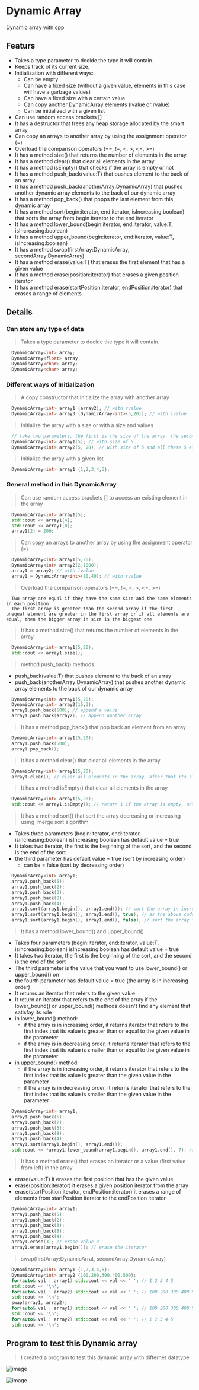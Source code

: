 # Dynamic Array
 Dynamic array with cpp

## Featurs
* Takes a type parameter to decide the type it will contain.
* Keeps track of its current size.
*	Initialization with different ways:
    * Can be empty
    * Can have a fixed size (without a given value, elements in this case will have a garbage values)
    * Can have a fixed size with a certain value
    * Can copy another DynamicArray elements (lvalue or rvalue)
    * Can be initialized with a given list
* Can use random access brackets []
* It has a destructor that frees any heap storage allocated by the smart array
*	Can copy an arrays to another array by using the assignment operator (=)
* Overload the comparison operators (==, !=, <, >, <=, >=)
* It has a method size() that returns the number of elements in the array.
* It has a method clear() that clear all elements in the array
* It has a method isEmpty() that checks if the array is empty or not
* It has a method push_back(value:T) that pushes element to the back of an array
* It has a method push_back(anotherArray:DynamicArray) that pushes another dynamic array elements to the back of our dynamic array
* It has a method pop_back() that popps the last element from this dynamic array
* It has a method sort(begin:iterator, end:iterator, isIncreasing:boolean) that sorts the array from begin iterator to the end iterator
* It has a method lower_bound(begin:iterator, end:iterator, value:T, isIncreasing:boolean)
* It has a method upper_bound(begin:iterator, end:iterator, value:T, isIncreasing:boolean)
* It has a method swap(firstArray:DynamicArray, secondArray:DynamicArray)
* It has a method erase(value:T) that erases the first element that has a given value
* It has a method erase(position:iterator) that erases a given position iterator
* It has a method erase(startPosition:iterator, endPosition:iterator) that erases a range of elements

## Details

### Can store any type of data
> Takes a type parameter to decide the type it will contain.

```cpp
  DynamicArray<int> array;
  DynamicArray<float> array;
  DynamicArray<char> array;
  DynamicArray<char> array;
```

### Different ways of Initialization

> A copy constructor that initialize the array with another array

```cpp
  DynamicArray<int> array1 (array2); // with rvalue
  DynamicArray<int> array3 (DynamicArray<int>(5,20)); // with lvalue
```

> Initialize the array with a size or with a size and values

```cpp
  // take two parameters, the first is the size of the array, the second is the initial value of the array elements 
  DynamicArray<int> array1(5); // with size of 5
  DynamicArray<int> array2(5, 20); // with size of 5 and all these 5 elements with value = 20
```

> Initialize the array with a given list

```cpp 
  DynamicArray<int> array1 {1,2,3,4,5};
```

### General method in this DynamicArray

> Can use random access brackets [] to access an existing element in the array

```cpp
  DynamicArray<int> array1(5);
  std::cout << array1[4];
  std::cout << array1[0];
  array1[2] = 200;
```

> Can copy an arrays to another array by using the assignment operator (=)

```cpp
  DynamicArray<int> array1(5,20);
  DynamicArray<int> array2(2,1000);
  array1 = array2; // with lvalue
  array1 = DynamicArray<int>(80,40); // with rvalue
```

> Overload the comparison operators (==, !=, <, >, <=, >=)

```
  Two array are equal if they have the same size and the same elements in each position
  The first array is greater than the second array if the first unequal element are greater in the first array or if all elements are equal, then the bigger array in size is the biggest one
```

> It has a method size() that returns the number of elements in the array.

```cpp
  DynamicArray<int> array1(5,20);
  std::cout << array1.size();
```

> method push_back() methods

* push_back(value:T) that pushes element to the back of an array
* push_back(anotherArray:DynamicArray) that pushes another dynamic array elements to the back of our dynamic array

```cpp
  DynamicArray<int> array1(5,20);
  DynamicArray<int> array2(15,3);
  array1.push_back(500); // append a value
  array1.push_back(array2); // append another array
```

> It has a method pop_back() that pop back an element from an array

```cpp
  DynamicArray<int> array1(5,20);
  array1.push_back(500);
  array1.pop_back();
```

> It has a method clear() that clear all elements in the array

```cpp
  DynamicArray<int> array1(5,20);
  array1.clear(); // clear all elements in the array, after that its size will be 0
```

> It has a method isEmpty() that clear all elements in the array

```cpp
  DynamicArray<int> array1(5,20);
  std::cout << array1.isEmpty(); // return 1 if the array is empty, and 0 if the array has at least one element
```

> It has a method sort() that sort the array decreasing or increasing using `merge sort algorithm

 * Takes three parameters (begin:iterator, end:iterator, isincreasing:boolean) isIncreasing boolean has default value = true
 * It takes two iterator, the first is the beginning of the sort, and the second is the end of the sort
 * the third parameter has default value = true (sort by increasing order)
    * can be = false (sort by decreasing order)

```cpp
  DynamicArray<int> array1;
  array1.push_back(5);
  array1.push_back(2);
  array1.push_back(3);
  array1.push_back(8);
  array1.push_back(4);
  array1.sort(array1.begin(), array1.end()); // sort the array in increasing order
  array1.sort(array1.begin(), array1.end(), true); // as the above code, third parameter its default value = true
  array1.sort(array1.begin(), array1.end(), false); // sort the array in decreasing order
```

> It has a method lower_bound() and upper_bound()

 * Takes four parameters (begin:iterator, end:iterator, value:T, isincreasing:boolean) isIncreasing boolean has default value = true
 * It takes two iterator, the first is the beginning of the sort, and the second is the end of the sort
 * The third parameter is the value that you want to use lower_bound() or upper_bound() on
 * the fourth parameter has default value = true (the array is in increasing order)
 * It returns an iterator that refers to the given value
 * It return an iterator that refers to the end of the array if the lower_bound() or upper_bound() methods doesn't find any element that satisfay its role
 * in lower_bound() method:
    * if the array is in increasing order, it returns iterator that refers to the first index that its value is greater than or equal to the given value in the parameter
    * if the array is in decreasing order, it returns iterator that refers to the first index that its value is smaller than or equal to the given value in the parameter
 * in upper_bound() method:
    * if the array is in increasing order, it returns iterator that refers to the first index that its value is greater than the given value in the parameter
    * if the array is in decreasing order, it returns iterator that refers to the first index that its value is smaller than the given value in the parameter
    
```cpp
  DynamicArray<int> array1;
  array1.push_back(5);
  array1.push_back(2);
  array1.push_back(3);
  array1.push_back(8);
  array1.push_back(4);
  array1.sort(array1.begin(), array1.end());
  std::cout << *array1.lower_bound(array1.begin(), array1.end(), 7); // use lower_bound() method with value = 7, and by default the fourth parameter = true
```

> It has a method erase() that erases an iterator or a value (first value from left) in the array

* erase(value:T) it erases the first position that has the given value
* erase(position:iterator) it erases a given position iterator from the array
* erase(startPosition:iterator, endPosition:iterator) it erases a range of elements from startPosition iterator to the endPosition iterator

```cpp
  DynamicArray<int> array1;
  array1.push_back(5);
  array1.push_back(2);
  array1.push_back(3);
  array1.push_back(8);
  array1.push_back(4);
  array1.erase(3); // erase value 3
  array1.erase(array1.begin()); // erase the iterator
```

> swap(firstArray:DynamicArrat, secondArray:DynamicArray) 

```cpp
  DynamicArray<int> array1 {1,2,3,4,5};
  DynamicArray<int> array2 {100,200,300,400,500};
  for(auto& val : array1) std::cout << val << ' '; // 1 2 3 4 5
  std::cout << '\n';
  for(auto& val : array2) std::cout << val << ' '; // 100 200 300 400 500
  std::cout << '\n';
  swap(array1, array2);
  for(auto& val : array1) std::cout << val << ' '; // 100 200 300 400 500
  std::cout << '\n';
  for(auto& val : array2) std::cout << val << ' '; // 1 2 3 4 5
  std::cout << '\n';
```

## Program to test this Dynamic array

> I created a program to test this dynamic array with differnet datatype

![image](https://user-images.githubusercontent.com/101745968/194588324-3b1b450a-fafd-4d1b-9da3-1c2644619287.png)

![image](https://user-images.githubusercontent.com/101745968/194588696-8e021bdc-383b-4a3d-9859-9a6e02684b69.png)
